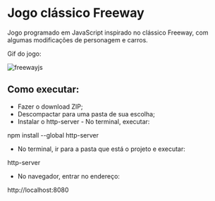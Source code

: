 # Jogo clássico Freeway

Jogo programado em JavaScript inspirado no clássico Freeway, com algumas modificações de personagem e carros.

Gif do jogo:

![freewayjs](https://user-images.githubusercontent.com/99519903/173137992-5c719fc9-b3b5-4387-9280-4f4339294d78.gif)

##

## Como executar:

- Fazer o download ZIP;
- Descompactar para uma pasta de sua escolha;
- Instalar o http-server - No terminal, executar:

npm install --global http-server

- No terminal, ir para a pasta que está o projeto e executar: 

http-server

- No navegador, entrar no endereço:

http://localhost:8080



